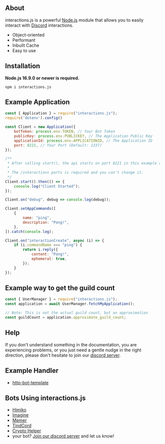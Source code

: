 ## About

interactions.js is a powerful [Node.js](https://nodejs.org) module that allows you to easily interact with [Discord](https://discord.com/developers/docs/intro) interactions.

- Object-oriented
- Performant
- Inbuilt Cache
- Easy to use

## Installation

**Node.js 16.9.0 or newer is required.**

```sh-session
npm i interactions.js
```

## Example Application

```js
const { Application } = require("interactions.js");
require('dotenv').config()

const Client = new Application({
    botToken: process.env.TOKEN, // Your Bot Token
    publicKey: process.env.PUBLICKEY, // The Application Public Key
    applicationId: process.env.APPLICATIONID, // The Application ID
    port: 8221, // Your Port (Default: 1337)
});

/**
 * After calling start(), the api starts on port 8221 in this example and you need to set your application's interaction url to https://your-domain.com/interactions
 * 
 * The /interactions parts is required and you can't change it.
 */
Client.start().then(() => {
    console.log("Client Started");
});

Client.on("debug", debug => console.log(debug));

Client.setAppCommands([
    {
        name: "ping",
        description: "Pong!",
    },
]).catch(console.log);

Client.on("interactionCreate", async (i) => {
    if (i.commandName === "ping") {
        return i.reply({
            content: "Pong!",
            ephemeral: true,
        });
    }
});
```

## Example way to get the guild count
```js
const { UserManager } = require("interactions.js");
const application = await UserManager.fetchMyApplication();

// Note: This is not the actual guild count, but an approximation
const guildCount = application.approximate_guild_count;
```

## Help

If you don't understand something in the documentation, you are experiencing problems, or you just need a gentle
nudge in the right direction, please don't hesitate to join our [discord server](https://discord.gg/ZVERh35).

## Example Handler
- [http-bot-template](https://github.com/mezotv/http-bot-template)

## Bots Using interactions.js
- [Himiko](https://discord.com/api/oauth2/authorize?client_id=1008142696801648711&permissions=2147797056&scope=bot%20applications.commands)
- [Imagine](https://discord.com/api/oauth2/authorize?client_id=1039996075882336336&permissions=313344&scope=applications.commands%20bot)
- [Memer](https://discord.com/api/oauth2/authorize?client_id=927598798019108894&permissions=2147863616&scope=bot%20applications.commands)
- [TindCord](https://discord.com/api/oauth2/authorize?client_id=935185892719603713&permissions=137439332416&scope=bot%20applications.commands)
- [Crypto Helper](https://discord.com/api/oauth2/authorize?client_id=747050613656911892&permissions=0&scope=applications.commands%20bot)
- your bot? [Join our discord server](https://discord.gg/ZVERh35) and let us know!
